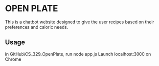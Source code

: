 # OPEN PLATE

This is a chatbot website designed to give the user recipes based on their preferences and caloric needs.

## Usage
in GitHub\CS_329_OpenPlate, run node app.js
Launch localhost:3000 on Chrome